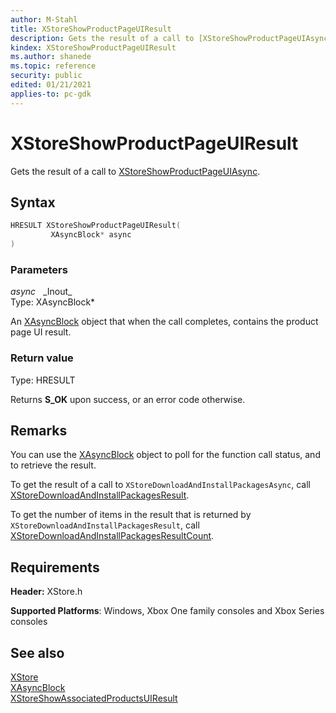 ```yaml
---
author: M-Stahl
title: XStoreShowProductPageUIResult
description: Gets the result of a call to [XStoreShowProductPageUIAsync](xstoreshowproductpageuiasync.md).
kindex: XStoreShowProductPageUIResult
ms.author: shanede
ms.topic: reference
security: public
edited: 01/21/2021
applies-to: pc-gdk
---
```


# XStoreShowProductPageUIResult

Gets the result of a call to [XStoreShowProductPageUIAsync](xstoreshowproductpageuiasync.md).

<a id="syntaxSection"></a>

## Syntax

```cpp
HRESULT XStoreShowProductPageUIResult(
         XAsyncBlock* async
)
```

<a id="parametersSection"></a>

### Parameters

*async* &nbsp;&nbsp;\_Inout\_  
Type: XAsyncBlock\*

An [XAsyncBlock](../../xasync/structs/xasyncblock.md) object that when the call completes, contains the product page UI result.

<a id="retvalSection"></a>

### Return value

Type: HRESULT

Returns **S_OK** upon success, or an error code otherwise.

<a id="remarksSection"></a>

## Remarks

You can use the [XAsyncBlock](../../xasync/structs/xasyncblock.md) object to poll for the function call status, and to retrieve the result.

To get the result of a call to `XStoreDownloadAndInstallPackagesAsync`, call [XStoreDownloadAndInstallPackagesResult](xstoredownloadandinstallpackagesresult.md).

To get the number of items in the result that is returned by `XStoreDownloadAndInstallPackagesResult`, call [XStoreDownloadAndInstallPackagesResultCount](xstoredownloadandinstallpackagesresultcount.md).

<a id="requirementsSection"></a>

## Requirements

**Header:** XStore.h

**Supported Platforms**: Windows, Xbox One family consoles and Xbox Series consoles

<a id="seealsoSection"></a>

## See also

[XStore](../xstore_members.md)  
[XAsyncBlock](../../xasync/structs/xasyncblock.md)  
[XStoreShowAssociatedProductsUIResult](xstoreshowassociatedproductsuiresult.md)  
